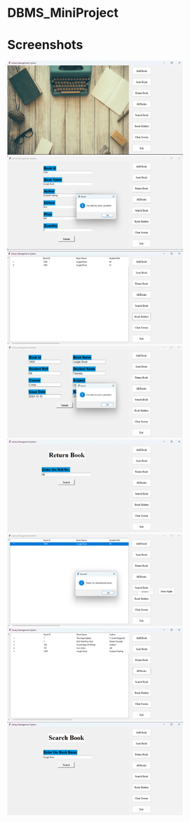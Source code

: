 # DBMS_MiniProject
<h1> Screenshots </h1>
<img src="Home_page.png" width = "400px" >
<img src="add_book.png" width = "400px" >
<img src="book_holder_list.png" width = "400px" >
<img src="book_issue.png" width = "400px" >
<img src="book_return.png" width = "400px" >
<img src="book_return_success.png" width = "400px" >
<img src="list_of_books.png" width = "400px" >
<img src="search_book.png" width = "400px" >
